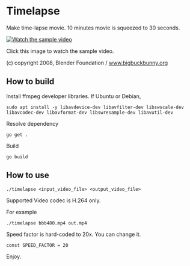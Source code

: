 # Timelapse

Make time-lapse movie. 10 minutes movie is squeezed to 30 seconds.

[![Watch the sample video](https://img.youtube.com/vi/Et1FjP9R_Uc/hqdefault.jpg)](https://youtu.be/Et1FjP9R_Uc)

Click this image to watch the sample video.

(c) copyright 2008, Blender Foundation / www.bigbuckbunny.org

## How to build

Install ffmpeg developer libraries.
If Ubuntu or Debian,

```
sudo apt install -y libavdevice-dev libavfilter-dev libswscale-dev libavcodec-dev libavformat-dev libswresample-dev libavutil-dev
```

Resolve dependency

```
go get .
```

Build

```
go build
```

## How to use

```
./timelapse <input_video_file> <output_video_file>
```

Supported Video codec is H.264 only.

For example

```
./timelapse bbb480.mp4 out.mp4
```

Speed factor is hard-coded to 20x.
You can change it.

```
const SPEED_FACTOR = 20
```

Enjoy.
